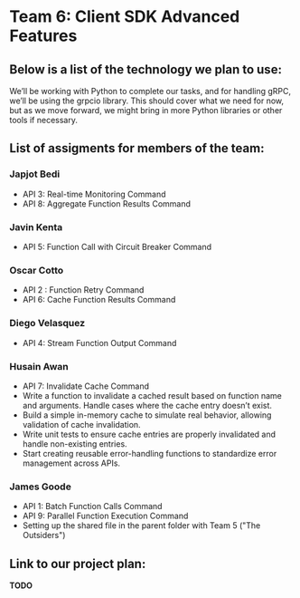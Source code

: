 # Team 6: Client SDK Advanced Features

## Below is a list of the technology we plan to use:
We’ll be working with Python to complete our tasks, and for handling gRPC, we’ll be using the grpcio library. This should cover what we need for now, but as we move forward, we might bring in more Python libraries or other tools if necessary.

## List of assigments for members of the team:

### Japjot Bedi
- API 3: Real-time Monitoring Command 
- API 8: Aggregate Function Results Command 

### Javin Kenta
- API 5: Function Call with Circuit Breaker Command

### Oscar Cotto
- API 2 : Function Retry Command 
- API 6: Cache Function Results Command 

### Diego Velasquez
- API 4: Stream Function Output Command 
### Husain Awan
- API 7: Invalidate Cache Command
- Write a function to invalidate a cached result based on function name and arguments. Handle cases where the cache entry doesn’t exist.
- Build a simple in-memory cache to simulate real behavior, allowing validation of cache invalidation.
- Write unit tests to ensure cache entries are properly invalidated and handle non-existing entries.
- Start creating reusable error-handling functions to standardize error management across APIs.
 

### James Goode
- API 1: Batch Function Calls Command
- API 9: Parallel Function Execution Command
- Setting up the shared file in the parent folder with Team 5 ("The Outsiders")

## Link to our project plan:
**TODO**
